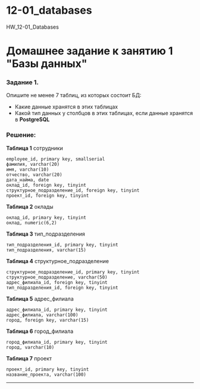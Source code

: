 # 12-01_databases
HW_12-01_Databases

# Домашнее задание к занятию 1 "Базы данных"

### Задание 1.
Опишите не менее 7 таблиц, из которых состоит БД:

- Какие данные хранятся в этих таблицах
- Какой тип данных у столбцов в этих таблицах, если данные хранятся в **PostgreSQL**

### Решение:

**Таблица 1** сотрудники
```
employee_id, primary key, smallserial
фамилия, varchar(20)
имя, varchar(10)
отчество, varchar(20)
дата_найма, date
оклад_id, foreign key, tinyint
структурное_подразделение_id, foreign key, tinyint
проект_id, foreign key, tinyint
```
**Таблица 2** оклады
```
оклад_id, primary key, tinyint
оклад, numeric(6,2)
```
**Таблица 3** тип_подразделения
```
тип_подразделения_id, primary key, tinyint
тип_подразделения, varchar(15)
```
**Таблица 4** структурное_подразделение
```
структурное_подразделение_id, primary key, tinyint
структурное_подразделение, varchar(50)
адрес_филиала_id, foreign key, tinyint 
тип_подразделения_id, foreign key, tinyint
```
**Таблица 5** адрес_филиала
```
адрес_филиала_id, primary key, tinyint
адрес_филиала, varchar(100)
город, foreign key, varchar(15)
```
**Таблица 6** город_филиала
```
город_филиала_id, primary key, tinyint
город, varchar(10)
```
**Таблица 7** проект
```
проект_id, primary key, tinyint
название_проекта, varchar(100)
```
---
